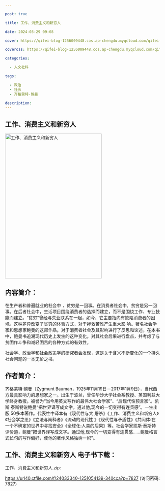 ```yaml
---

post: true

title: 工作、消费主义和新穷人

date: 2024-05-29 09:08

cover: https://qifei-blog-1256009448.cos.ap-chengdu.myqcloud.com/qifei-blog/65e05b209f345e8d03f91355.jpg

coveross: https://qifei-blog-1256009448.cos.ap-chengdu.myqcloud.com/qifei-blog/65e05b209f345e8d03f91355.jpg

categories:

  - 人文社科

tags:

  - 政治
  - 社会
  - 齐格蒙特·鲍曼

description:
---
```




## 工作、消费主义和新穷人
<img alt=" 工作、消费主义和新穷人" class="aligncenter loading" data-was-processed="true" decoding="async" fetchpriority="high" height="471" src="https://qifei-blog-1256009448.cos.ap-chengdu.myqcloud.com/qifei-blog/65e05b209f345e8d03f91355.jpg " style="cursor: zoom-in;" width="314"/>

## 内容简介：

在生产者和普遍就业的社会中 ，贫穷是一回事。在消费者社会中，贫穷是另一回事。在后者社会中，生活项目围绕消费者的选择而建立，而不是围绕工作、专业技能而建立。“贫穷”曾经与失业联系在一起，如今，它主要指向有缺陷消费者的困境。这种差异改变了贫穷的体验方式，对于拯救苦难产生重大影 响。著名社会学家和思想家鲍曼的这部作品，对于消费者社会及其影响进行了反思和论述。在本书中，鲍曼书追溯现代历史上发生的这种变化，对其社会后果进行盘点，并考虑了与贫困作斗争和减轻困苦的各种方式的有效性。

社会学、政治学和社会政策学的研究者会发现，这是关于含义不断变化的一个持久社会问题的一本无价之书。

## 作者简介：

齐格蒙特·鲍曼（Zygmunt Bauman，1925年11月19日－2017年1月9日），当代西方最具影响力的思想家之一。出生于波兰，曾任华沙大学社会系教授、英国利兹大学终身教授。被誉为“当今用英文写作的最伟大社会学家”、“后现代性预言家”。凯斯·泰斯特说鲍曼“把世界译写成文字。通过他,现今的一切变得有连贯感”。一生出版 50多本著作。代表性中译本有《现代性与大 屠杀》《工作、消费主义和新穷人》《社会学之思》《立法与阐释者》《流动的现代性 》《现代性与矛盾性》《共同体:在一个不确定的世界中寻找安全》《全球化:人类的后果》等。社会学家凯斯·泰斯特评价道，鲍曼“把世界译写成文字。通过他,现今的一切变得有连贯感……鲍曼格言式长句的写作偏好，使他的著作风格独树一帜”。

## 工作、消费主义和新穷人 电子书下载：



工作、消费主义和新穷人.zip: 

https://url40.ctfile.com/f/24033340-1251054139-340cca?p=7827 (访问密码: 7827)
